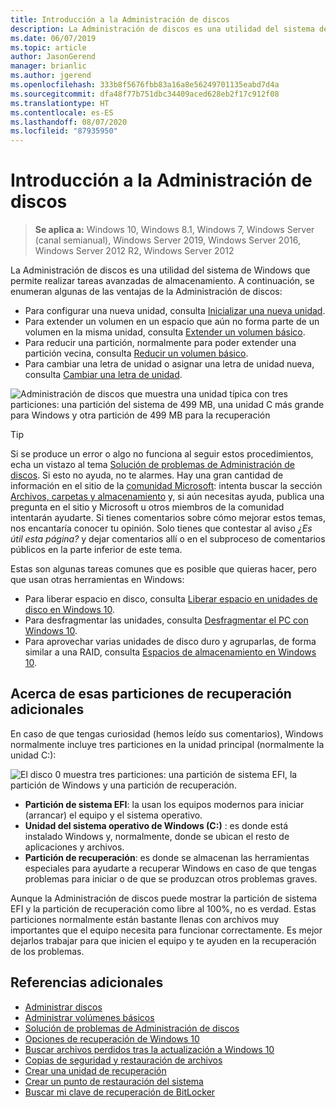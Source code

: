```yaml
---
title: Introducción a la Administración de discos
description: La Administración de discos es una utilidad del sistema de Windows que permite realizar tareas avanzadas de almacenamiento, como la inicialización de una nueva unidad, la ampliación de volúmenes, la reducción de particiones y el cambio de letras de unidad.
ms.date: 06/07/2019
ms.topic: article
author: JasonGerend
manager: brianlic
ms.author: jgerend
ms.openlocfilehash: 333b8f5676fbb83a16a8e56249701135eabd7d4a
ms.sourcegitcommit: dfa48f77b751dbc34409aced628eb2f17c912f08
ms.translationtype: HT
ms.contentlocale: es-ES
ms.lasthandoff: 08/07/2020
ms.locfileid: "87935950"
---
```

# <a name="overview-of-disk-management"></a>Introducción a la Administración de discos

> **Se aplica a:** Windows 10, Windows 8.1, Windows 7, Windows Server (canal semianual), Windows Server 2019, Windows Server 2016, Windows Server 2012 R2, Windows Server 2012

La Administración de discos es una utilidad del sistema de Windows que permite realizar tareas avanzadas de almacenamiento. A continuación, se enumeran algunas de las ventajas de la Administración de discos:

- Para configurar una nueva unidad, consulta [Inicializar una nueva unidad](initialize-new-disks.md).
- Para extender un volumen en un espacio que aún no forma parte de un volumen en la misma unidad, consulta [Extender un volumen básico](extend-a-basic-volume.md).
- Para reducir una partición, normalmente para poder extender una partición vecina, consulta [Reducir un volumen básico](shrink-a-basic-volume.md).
- Para cambiar una letra de unidad o asignar una letra de unidad nueva, consulta [Cambiar una letra de unidad](change-a-drive-letter.md).

![Administración de discos que muestra una unidad típica con tres particiones: una partición del sistema de 499 MB, una unidad C más grande para Windows y otra partición de 499 MB para la recuperación](media/disk-management.png)

> [!TIP]
>  Si se produce un error o algo no funciona al seguir estos procedimientos, echa un vistazo al tema [Solución de problemas de Administración de discos](troubleshooting-disk-management.md). Si esto no ayuda, no te alarmes. Hay una gran cantidad de información en el sitio de la [comunidad Microsoft](https://answers.microsoft.com/en-us/windows): intenta buscar la sección [Archivos, carpetas y almacenamiento](https://answers.microsoft.com/en-us/windows/forum/windows_10-files?sort=lastreplydate&dir=desc&tab=All&status=all&mod=&modAge=&advFil=&postedAfter=&postedBefore=&threadType=all&isFilterExpanded=true&tm=1514405359639) y, si aún necesitas ayuda, publica una pregunta en el sitio y Microsoft u otros miembros de la comunidad intentarán ayudarte. Si tienes comentarios sobre cómo mejorar estos temas, nos encantaría conocer tu opinión. Solo tienes que contestar al aviso *¿Es útil esta página?* y dejar comentarios allí o en el subproceso de comentarios públicos en la parte inferior de este tema.

Estas son algunas tareas comunes que es posible que quieras hacer, pero que usan otras herramientas en Windows:

- Para liberar espacio en disco, consulta [Liberar espacio en unidades de disco en Windows 10](https://support.microsoft.com/help/12425/windows-10-free-up-drive-space).
- Para desfragmentar las unidades, consulta [Desfragmentar el PC con Windows 10](https://support.microsoft.com/help/4026701/windows-defragment-your-windows-10-pc).
- Para aprovechar varias unidades de disco duro y agruparlas, de forma similar a una RAID, consulta [Espacios de almacenamiento en Windows 10](https://support.microsoft.com/help/12438/windows-10-storage-spaces).

## <a name="about-those-extra-recovery-partitions"></a>Acerca de esas particiones de recuperación adicionales

En caso de que tengas curiosidad (hemos leído sus comentarios), Windows normalmente incluye tres particiones en la unidad principal (normalmente la unidad C:\):

![El disco 0 muestra tres particiones: una partición de sistema EFI, la partición de Windows y una partición de recuperación.](media/windows-partitions.png)

- **Partición de sistema EFI**: la usan los equipos modernos para iniciar (arrancar) el equipo y el sistema operativo.
- **Unidad del sistema operativo de Windows (C:)** : es donde está instalado Windows y, normalmente, donde se ubican el resto de aplicaciones y archivos.
- **Partición de recuperación**: es donde se almacenan las herramientas especiales para ayudarte a recuperar Windows en caso de que tengas problemas para iniciar o de que se produzcan otros problemas graves.

Aunque la Administración de discos puede mostrar la partición de sistema EFI y la partición de recuperación como libre al 100%, no es verdad. Estas particiones normalmente están bastante llenas con archivos muy importantes que el equipo necesita para funcionar correctamente. Es mejor dejarlos trabajar para que inicien el equipo y te ayuden en la recuperación de los problemas.

## <a name="additional-references"></a>Referencias adicionales

- [Administrar discos](manage-disks.md)
- [Administrar volúmenes básicos](manage-basic-volumes.md)
- [Solución de problemas de Administración de discos](troubleshooting-disk-management.md)
- [Opciones de recuperación de Windows 10](https://support.microsoft.com/help/12415/windows-10-recovery-options)
- [Buscar archivos perdidos tras la actualización a Windows 10](https://support.microsoft.com/help/12386/windows-10-find-lost-files-after-update)
- [Copias de seguridad y restauración de archivos](https://support.microsoft.com/help/17143/windows-10-back-up-your-files)
- [Crear una unidad de recuperación](https://support.microsoft.com/help/4026852/windows-create-a-recovery-drive)
- [Crear un punto de restauración del sistema](https://support.microsoft.com/help/4027538/windows-create-a-system-restore-point)
- [Buscar mi clave de recuperación de BitLocker](https://support.microsoft.com/help/4026181/windows-find-my-bitlocker-recovery-key)
